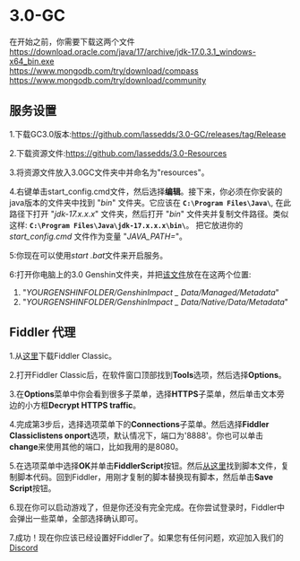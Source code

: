 # 3.0-GC

在开始之前，你需要下载这两个文件<br>
https://download.oracle.com/java/17/archive/jdk-17.0.3.1_windows-x64_bin.exe<br>
https://www.mongodb.com/try/download/compass<br>
https://www.mongodb.com/try/download/community<br>

## 服务设置

1.下载GC3.0版本:https://github.com/lassedds/3.0-GC/releases/tag/Release

2.下载资源文件:https://github.com/lassedds/3.0-Resources

3.将资源文件放入3.0GC文件夹中并命名为"resources"。

4.右键单击start_config.cmd文件，然后选择**编辑**。接下来，你必须在你安装的java版本的文件夹中找到 "*bin*" 文件夹。它应该在 **`C:\Program Files\Java\`**, 在此路径下打开 "*jdk-17.x.x.x*" 文件夹，然后打开 "*bin*" 文件夹并复制文件路径。类似这样: **`C:\Program Files\Java\jdk-17.x.x.x\bin\`**。  把它放进你的 *start_config.cmd* 文件作为变量 "*JAVA_PATH=*"。

5:你现在可以使用*start .bat*文件来开启服务。

6:打开你电脑上的3.0 Genshin文件夹，并把<a href="https://drive.google.com/file/d/1esXUB4Q_Y_wDjvqnNbN8jiQUKsO11N1S/view?usp=sharing">该文件</a>放在在这两个位置:<br>
1. "*YOURGENSHINFOLDER/GenshinImpact _ Data/Managed/Metadata*"<br>
2. "*YOURGENSHINFOLDER/GenshinImpact _ Data/Native/Data/Metadata*"

## Fiddler 代理

1.从<a href=https://www.telerik.com/download/fiddler>这里</a>下载Fiddler Classic。

2.打开Fiddler Classic后，在软件窗口顶部找到**Tools**选项，然后选择**Options**。

3.在**Options**菜单中你会看到很多子菜单，选择**HTTPS**子菜单，然后单击文本旁边的小方框**Decrypt HTTPS traffic**。

4.完成第3步后，选择选项菜单下的**Connections**子菜单。然后选择**Fiddler Classiclistens onport**选项，默认情况下，端口为'8888'。你也可以单击**change**来使用其他的端口，比如我用的是8080。

5.在选项菜单中选择**OK**并单击**FiddlerScript**按钮。然后<a href=https://github.lunatic.moe/fiddlerscript>从这里</a>找到脚本文件，复制脚本代码。回到Fiddler，用刚才复制的脚本替换现有脚本，然后单击**Save Script**按钮。

6.现在你可以启动游戏了，但是你还没有完全完成。在你尝试登录时，Fiddler中会弹出一些菜单，全部选择确认即可。

7.成功！现在你应该已经设置好Fiddler了。如果您有任何问题，欢迎加入我们的<a href=https://discord.gg/AYtB7Q2er8>Discord</a>